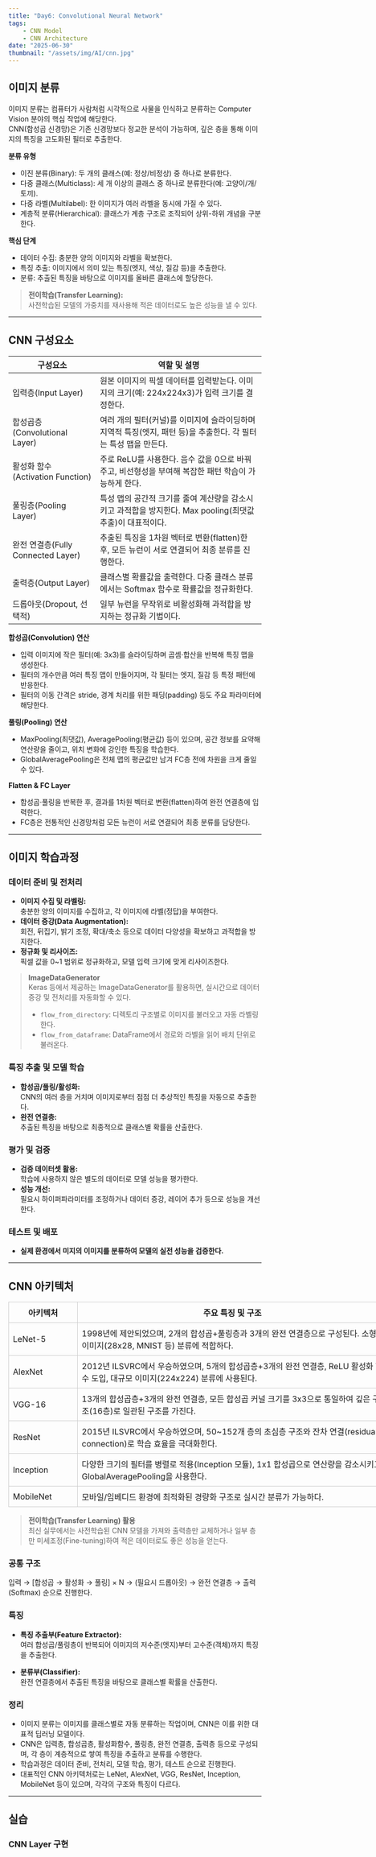 ```yaml
---
title: "Day6: Convolutional Neural Network"
tags:
    - CNN Model
    - CNN Architecture
date: "2025-06-30"
thumbnail: "/assets/img/AI/cnn.jpg"
---
```


## 이미지 분류

이미지 분류는 컴퓨터가 사람처럼 시각적으로 사물을 인식하고 분류하는 Computer Vision 분야의 핵심 작업에 해당한다.  
CNN(합성곱 신경망)은 기존 신경망보다 정교한 분석이 가능하며, 깊은 층을 통해 이미지의 특징을 고도화된 필터로 추출한다.

**분류 유형**
- 이진 분류(Binary): 두 개의 클래스(예: 정상/비정상) 중 하나로 분류한다.
- 다중 클래스(Multiclass): 세 개 이상의 클래스 중 하나로 분류한다(예: 고양이/개/토끼).
- 다중 라벨(Multilabel): 한 이미지가 여러 라벨을 동시에 가질 수 있다.
- 계층적 분류(Hierarchical): 클래스가 계층 구조로 조직되어 상위-하위 개념을 구분한다.

**핵심 단계**
- 데이터 수집: 충분한 양의 이미지와 라벨을 확보한다.
- 특징 추출: 이미지에서 의미 있는 특징(엣지, 색상, 질감 등)을 추출한다.
- 분류: 추출된 특징을 바탕으로 이미지를 올바른 클래스에 할당한다.

> **전이학습(Transfer Learning):**  
> 사전학습된 모델의 가중치를 재사용해 적은 데이터로도 높은 성능을 낼 수 있다.

---

## CNN 구성요소

| 구성요소                          | 역할 및 설명                                                                                                 |
|-----------------------------------|-------------------------------------------------------------------------------------------------------------|
| 입력층(Input Layer)               | 원본 이미지의 픽셀 데이터를 입력받는다. 이미지의 크기(예: 224x224x3)가 입력 크기를 결정한다.                |
| 합성곱층(Convolutional Layer)     | 여러 개의 필터(커널)를 이미지에 슬라이딩하며 지역적 특징(엣지, 패턴 등)을 추출한다. 각 필터는 특성 맵을 만든다.|
| 활성화 함수(Activation Function)  | 주로 ReLU를 사용한다. 음수 값을 0으로 바꿔주고, 비선형성을 부여해 복잡한 패턴 학습이 가능하게 한다.         |
| 풀링층(Pooling Layer)             | 특성 맵의 공간적 크기를 줄여 계산량을 감소시키고 과적합을 방지한다. Max pooling(최댓값 추출)이 대표적이다.  |
| 완전 연결층(Fully Connected Layer)| 추출된 특징을 1차원 벡터로 변환(flatten)한 후, 모든 뉴런이 서로 연결되어 최종 분류를 진행한다.              |
| 출력층(Output Layer)              | 클래스별 확률값을 출력한다. 다중 클래스 분류에서는 Softmax 함수로 확률값을 정규화한다.                      |
| 드롭아웃(Dropout, 선택적)         | 일부 뉴런을 무작위로 비활성화해 과적합을 방지하는 정규화 기법이다.                                          |

**합성곱(Convolution) 연산**  
- 입력 이미지에 작은 필터(예: 3x3)를 슬라이딩하며 곱셈·합산을 반복해 특징 맵을 생성한다.
- 필터의 개수만큼 여러 특징 맵이 만들어지며, 각 필터는 엣지, 질감 등 특정 패턴에 반응한다.
- 필터의 이동 간격은 stride, 경계 처리를 위한 패딩(padding) 등도 주요 파라미터에 해당한다.

**풀링(Pooling) 연산**  
- MaxPooling(최댓값), AveragePooling(평균값) 등이 있으며, 공간 정보를 요약해 연산량을 줄이고, 위치 변화에 강인한 특징을 학습한다.
- GlobalAveragePooling은 전체 맵의 평균값만 남겨 FC층 전에 차원을 크게 줄일 수 있다.

**Flatten & FC Layer**  
- 합성곱·풀링을 반복한 후, 결과를 1차원 벡터로 변환(flatten)하여 완전 연결층에 입력한다.
- FC층은 전통적인 신경망처럼 모든 뉴런이 서로 연결되어 최종 분류를 담당한다.

---

## 이미지 학습과정

### 데이터 준비 및 전처리
- **이미지 수집 및 라벨링:**  
  충분한 양의 이미지를 수집하고, 각 이미지에 라벨(정답)을 부여한다.
- **데이터 증강(Data Augmentation):**  
  회전, 뒤집기, 밝기 조정, 확대/축소 등으로 데이터 다양성을 확보하고 과적합을 방지한다.
- **정규화 및 리사이즈:**  
  픽셀 값을 0~1 범위로 정규화하고, 모델 입력 크기에 맞게 리사이즈한다.

> **ImageDataGenerator**  
> Keras 등에서 제공하는 ImageDataGenerator를 활용하면, 실시간으로 데이터 증강 및 전처리를 자동화할 수 있다.  
> - `flow_from_directory`: 디렉토리 구조별로 이미지를 불러오고 자동 라벨링한다.  
> - `flow_from_dataframe`: DataFrame에서 경로와 라벨을 읽어 배치 단위로 불러온다.

### 특징 추출 및 모델 학습
- **합성곱/풀링/활성화:**  
  CNN의 여러 층을 거치며 이미지로부터 점점 더 추상적인 특징을 자동으로 추출한다.
- **완전 연결층:**  
  추출된 특징을 바탕으로 최종적으로 클래스별 확률을 산출한다.

### 평가 및 검증
- **검증 데이터셋 활용:**  
  학습에 사용하지 않은 별도의 데이터로 모델 성능을 평가한다.
- **성능 개선:**  
  필요시 하이퍼파라미터를 조정하거나 데이터 증강, 레이어 추가 등으로 성능을 개선한다.

### 테스트 및 배포
- **실제 환경에서 미지의 이미지를 분류하여 모델의 실전 성능을 검증한다.**

---

## CNN 아키텍처

<!-- 표가 충분히 넓게 보이도록 상위 div의 width를 넓게 지정 -->
<div style="width:900px; margin: 0 auto;">
  <table style="width:100%; border-collapse:collapse;">
    <tr>
      <th style="width:120px; border:1px solid #ccc; padding:8px;">아키텍처</th>
      <th style="width:600px; border:1px solid #ccc; padding:8px;">주요 특징 및 구조</th>
    </tr>
    <tr>
      <td style="border:1px solid #ccc; padding:8px;">LeNet-5</td>
      <td style="border:1px solid #ccc; padding:8px;">1998년에 제안되었으며, 2개의 합성곱+풀링층과 3개의 완전 연결층으로 구성된다. 소형 이미지(28x28, MNIST 등) 분류에 적합하다.</td>
    </tr>
    <tr>
      <td style="border:1px solid #ccc; padding:8px;">AlexNet</td>
      <td style="border:1px solid #ccc; padding:8px;">2012년 ILSVRC에서 우승하였으며, 5개의 합성곱층+3개의 완전 연결층, ReLU 활성화 함수 도입, 대규모 이미지(224x224) 분류에 사용된다.</td>
    </tr>
    <tr>
      <td style="border:1px solid #ccc; padding:8px;">VGG-16</td>
      <td style="border:1px solid #ccc; padding:8px;">13개의 합성곱층+3개의 완전 연결층, 모든 합성곱 커널 크기를 3x3으로 통일하여 깊은 구조(16층)로 일관된 구조를 가진다.</td>
    </tr>
    <tr>
      <td style="border:1px solid #ccc; padding:8px;">ResNet</td>
      <td style="border:1px solid #ccc; padding:8px;">2015년 ILSVRC에서 우승하였으며, 50~152개 층의 초심층 구조와 잔차 연결(residual connection)로 학습 효율을 극대화한다.</td>
    </tr>
    <tr>
      <td style="border:1px solid #ccc; padding:8px;">Inception</td>
      <td style="border:1px solid #ccc; padding:8px;">다양한 크기의 필터를 병렬로 적용(Inception 모듈), 1x1 합성곱으로 연산량을 감소시키고 GlobalAveragePooling을 사용한다.</td>
    </tr>
    <tr>
      <td style="border:1px solid #ccc; padding:8px;">MobileNet</td>
      <td style="border:1px solid #ccc; padding:8px;">모바일/임베디드 환경에 최적화된 경량화 구조로 실시간 분류가 가능하다.</td>
    </tr>
  </table>
</div>



> **전이학습(Transfer Learning) 활용**  
> 최신 실무에서는 사전학습된 CNN 모델을 가져와 출력층만 교체하거나 일부 층만 미세조정(Fine-tuning)하여 적은 데이터로도 좋은 성능을 얻는다.

### 공통 구조

입력 → [합성곱 → 활성화 → 풀링] × N → (필요시 드롭아웃) → 완전 연결층 → 출력(Softmax) 순으로 진행한다.

### 특징

- **특징 추출부(Feature Extractor):**  
  여러 합성곱/풀링층이 반복되어 이미지의 저수준(엣지)부터 고수준(객체)까지 특징을 추출한다.

- **분류부(Classifier):**  
  완전 연결층에서 추출된 특징을 바탕으로 클래스별 확률을 산출한다.

### 정리

- 이미지 분류는 이미지를 클래스별로 자동 분류하는 작업이며, CNN은 이를 위한 대표적 딥러닝 모델이다.
- CNN은 입력층, 합성곱층, 활성화함수, 풀링층, 완전 연결층, 출력층 등으로 구성되며, 각 층이 계층적으로 쌓여 특징을 추출하고 분류를 수행한다.
- 학습과정은 데이터 준비, 전처리, 모델 학습, 평가, 테스트 순으로 진행한다.
- 대표적인 CNN 아키텍처로는 LeNet, AlexNet, VGG, ResNet, Inception, MobileNet 등이 있으며, 각각의 구조와 특징이 다르다.

---

## 실습

### CNN Layer 구현

